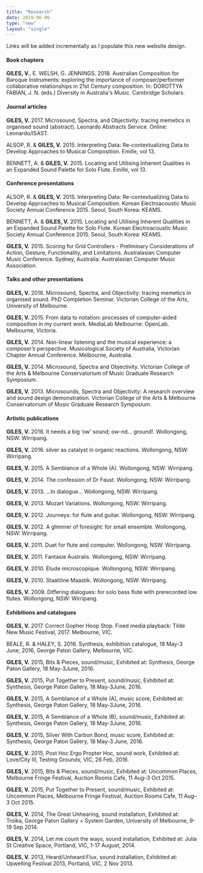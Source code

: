 ```yaml
---
title: "Research"
date: 2019-06-06
type: "new"
layout: "single"
---
```

Links will be added incrementally as I populate this new website design.

####  Book chapters

**GILES, V.**, E. WELSH, G. JENNINGS. 2018. Australian Composition for Baroque Instruments: exploring the importance of composer/performer collaborative relationships in 21st Century composition. In: DOROTTYA FABIAN, J. N. (eds.) Diversity in Australia's Music. Cambridge Scholars.

####  Journal articles

**GILES, V.** 2017. Microsound, Spectra, and Objectivity: tracing memetics in organised sound (abstract). Leonardo Abstracts Service. Online: Leonardo/ISAST.

ALSOP, R. & **GILES, V.** 2015. Interpreting Data: Re-contextualizing Data to Develop Approaches to Musical Composition. Emille, vol 13.

BENNETT, A. & **GILES, V.** 2015. Locating and Utilising Inherent Qualities in an Expanded Sound Palette for Solo Flute. Emille, vol 13.

####  Conference presentations

ALSOP, R. & **GILES, V.** 2015. Interpreting Data: Re-contextualizing Data to Develop Approaches to Musical Composition. Korean Electroacoustic Music Society Annual Conference 2015. Seoul, South Korea: KEAMS.

BENNETT, A. & **GILES, V.** 2015. Locating and Utilising Inherent Qualities in an Expanded Sound Palette for Solo Flute. Korean Electroacoustic Music Society Annual Conference 2015. Seoul, South Korea: KEAMS.

**GILES, V.** 2015. Scoring for Grid Controllers - Preliminary Considerations of Action, Gesture, Functionality, and Limitations. Australasian Computer Music Conference. Sydney, Australia: Australasian Computer Music Association.

####  Talks and other presentations

**GILES, V.** 2016. Microsound, Spectra, and Objectivity: tracing memetics in organised sound. PhD Completion Seminar. Victorian College of the Arts, University of Melbourne.

**GILES, V.** 2015. From data to notation: processes of computer-aided composition in my current work. MediaLab Melbourne: OpenLab. Melbourne, Victoria.

**GILES, V.** 2014. Non-linear listening and the musical experience: a composer’s perspective. Musicological Society of Australia, Victorian Chapter Annual Conference. Melbourne, Australia.

**GILES, V.** 2014. Microsound, Spectra and Objectivity. Victorian College of the Arts & Melbourne Conservatorium of Music Graduate Research Symposium.

**GILES, V.** 2013. Microsounds, Spectra and Objectivity: A research overview and sound design demonstration. Victorian College of the Arts & Melbourne Conservatorium of Music Graduate Research Symposium.

####  Artistic publications

**GILES, V.** 2016. It needs a big ‘ow’ sound; ow-nd... ground!. Wollongong, NSW: Wirripang.

**GILES, V.** 2016. silver as catalyst in organic reactions. Wollongong, NSW: Wirripang.

**GILES, V.** 2015. A Semblance of a Whole (A). Wollongong, NSW: Wirripang.

**GILES, V.** 2014. The confession of Dr Faust. Wollongong, NSW: Wirripang.

**GILES, V.** 2013. ...In dialogue... Wollongong, NSW: Wirripang.

**GILES, V.** 2013. Mozart Variations. Wollongong, NSW: Wirripang.

**GILES, V.** 2012. Journeys: for flute and guitar. Wollongong, NSW: Wirripang.

**GILES, V.** 2012. A glimmer of foresight: for small ensemble. Wollongong, NSW: Wirripang.

**GILES, V.** 2011. Duet for flute and computer. Wollongong, NSW: Wirripang.

**GILES, V.** 2011. Fantasie Australis. Wollongong, NSW: Wirripang.

**GILES, V.** 2010. Étude microscopique. Wollongong, NSW: Wirripang.

**GILES, V.** 2010. Staatiline Maastik. Wollongong, NSW: Wirripang.

**GILES, V.** 2009. Differing dialogues: for solo bass flute with prerecorded low flutes. Wollongong, NSW: Wirripang.

####  Exhibitions and catalogues

**GILES, V.** 2017. Correct Gopher Hoop Stop. Fixed media playback: Tilde New Music Festival, 2017. Melbourne, VIC.

BEALE, R. & HALEY, S. 2016. Synthesis, exhibition catalogue, 18 May-3 June, 2016, George Paton Gallery, Melbourne, VIC. 

**GILES, V.** 2015, Bits & Pieces, sound/music, Exhibited at: Synthesis, George Paton Gallery, 18 May-3June, 2016.

**GILES, V.** 2015, Put Together to Present, sound/music, Exhibited at: Synthesis, George Paton Gallery, 18 May-3June, 2016. 

**GILES, V.** 2015, A Semblance of a Whole (A), music score, Exhibited at: Synthesis, George Paton Gallery, 18 May-3June, 2016. 

**GILES, V.** 2015, A Semblance of a Whole (B), sound/music, Exhibited at: Synthesis, George Paton Gallery, 18 May-3June, 2016. 

**GILES, V.** 2015, Silver With Carbon Bond, music score, Exhibited at: Synthesis, George Paton Gallery, 18 May-3 June, 2016. 

**GILES, V.** 2015, Post Hoc Ergo Propter Hoc, sound work, Exhibited at: Love/City III, Testing Grounds, VIC, 26 Feb, 2016. 

**GILES, V.** 2015, Bits & Pieces, sound/music, Exhibited at: Uncommon Places, Melbourne Fringe Festival, Auction Rooms Cafe, 11 Aug–3 Oct 2015.

**GILES, V.** 2015, Put Together to Present, sound/music, Exhibited at: Uncommon Places, Melbourne Fringe Festival, Auction Rooms Cafe, 11 Aug–3 Oct 2015.

**GILES, V.** 2014, The Great Unhearing, sound installation, Exhibited at: Troika, George Paton Gallery + System Garden, University of Melbourne, 9-19 Sep 2014.

**GILES, V.** 2014, Let me count the ways, sound installation, Exhibited at: Julia St Creative Space, Portland, VIC, 1-17 August, 2014.

**GILES, V.** 2013, Heard/Unheard:Flux, sound installation, Exhibited at: Upwelling Festival 2013, Portland, VIC, 2 Nov 2013.